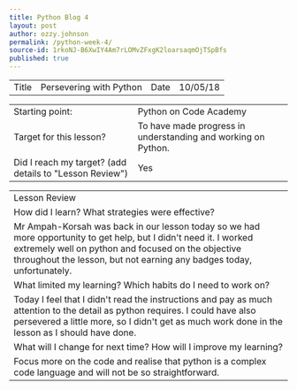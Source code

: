 ```yaml
---
title: Python Blog 4
layout: post
author: ozzy.johnson
permalink: /python-week-4/
source-id: 1rkoNJ-B6XwIY4Am7rLOMvZFxgK2loarsaqmOjTSpBfs
published: true
---
```

<table>
  <tr>
    <td>Title</td>
    <td>Persevering with Python</td>
    <td>Date</td>
    <td>10/05/18</td>
  </tr>
</table>


<table>
  <tr>
    <td>Starting point:</td>
    <td>Python on Code Academy</td>
  </tr>
  <tr>
    <td>Target for this lesson?</td>
    <td>To have made progress in understanding and working on Python.</td>
  </tr>
  <tr>
    <td>Did I reach my target? 
(add details to "Lesson Review")</td>
    <td> Yes </td>
  </tr>
</table>


<table>
  <tr>
    <td>Lesson Review</td>
  </tr>
  <tr>
    <td>How did I learn? What strategies were effective? </td>
  </tr>
  <tr>
    <td>Mr Ampah-Korsah was back in our lesson today so we had more opportunity to get help, but I didn't need it. I worked extremely well on python and focused on the objective throughout the lesson, but not earning any badges today, unfortunately.</td>
  </tr>
  <tr>
    <td>What limited my learning? Which habits do I need to work on? </td>
  </tr>
  <tr>
    <td>Today I feel that I didn't read the instructions and pay as much attention to the detail as python requires. I could have also persevered a little more, so I didn't get as much work done in the lesson as I should have done.</td>
  </tr>
  <tr>
    <td>What will I change for next time? How will I improve my learning?</td>
  </tr>
  <tr>
    <td>Focus more on the code and realise that python is a complex code language and will not be so straightforward.</td>
  </tr>
</table>


